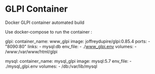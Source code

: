 # GLPI Container
Docker GLPI container automated build

Use docker-compose to run the container :

glpi:
  container_name: www_glpi
  image: joffreydupire/glpi:0.85.4
  ports:
    - "8090:80"
  links:
    - mysql:db
  env_file:
    - ./www_glpi.env
  volumes:
    - /www:/var/www/html/glpi

mysql:
  container_name: mysql_glpi
  image: mysql:5.7
  env_file:
    - ./mysql_glpi.env
  volumes:
    - /db:/var/lib/mysql
